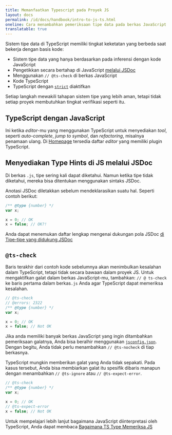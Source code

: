 ```yaml
---
title: Memanfaatkan Typescript pada Proyek JS
layout: docs
permalink: /id/docs/handbook/intro-to-js-ts.html
oneline: Cara menambahkan pemeriksaan tipe data pada berkas JavaScript menggunakan TypeScript
translatable: true
---
```


Sistem tipe data di TypeScript memiliki tingkat keketatan yang berbeda saat bekerja dengan basis kode:

- Sistem tipe data yang hanya berdasarkan pada inferensi dengan kode JavaScript
- Pengetikkan secara bertahap di JavaScript [melalui JSDoc](/docs/handbook/jsdoc-supported-types.html)
- Menggunakan `// @ts-check` di berkas JavaScript
- Kode TypeScript
- TypeScript dengan [`strict`](/tsconfig#strict) diaktifkan

Setiap langkah mewakili tahapan sistem tipe yang lebih aman, tetapi tidak setiap proyek membutuhkan tingkat verifikasi seperti itu.

## TypeScript dengan JavaScript

Ini ketika _editor_-mu yang menggunakan TypeScript untuk menyediakan _tool_, seperti _auto-complete_, _jump to symbol_, dan _refactoring_, misalnya penamaan ulang.
Di [Homepage](/) tersedia daftar _editor_ yang memiliki plugin TypeScript.

## Menyediakan Type Hints di JS melalui JSDoc

Di berkas `.js`, tipe sering kali dapat diketahui. Namun ketika tipe tidak diketahui, mereka bisa ditentukan menggunakan sintaks JSDoc.

Anotasi JSDoc diletakkan sebelum mendeklarasikan suatu hal. Seperti contoh berikut:

```js twoslash
/** @type {number} */
var x;

x = 0; // OK
x = false; // OK?!
```

Anda dapat menemukan daftar lengkap mengenai dukungan pola JSDoc [di Tipe-tipe yang didukung JSDoc](/docs/handbook/jsdoc-supported-types.html)

## `@ts-check`

Baris terakhir dari contoh kode sebelumnya akan menimbulkan kesalahan dalam TypeScript, tetapi tidak secara bawaan dalam proyek JS.
Untuk mengaktifkan galat dalam berkas JavaScript-mu, tambahkan: `// @ ts-check` ke baris pertama dalam berkas`.js` Anda agar TypeScript dapat memeriksa kesalahan.

```js twoslash
// @ts-check
// @errors: 2322
/** @type {number} */
var x;

x = 0; // OK
x = false; // Not OK
```

Jika anda memiliki banyak berkas JavaScript yang ingin ditambahkan pemeriksaan galatnya, Anda bisa beralhir menggunakan [`jsconfig.json`](/docs/handbook/tsconfig-json.html).
Dengan begitu, Anda tidak perlu menambahkan `// @ts-nocheck` di tiap berkasnya.

TypeScript mungkin memberikan galat yang Anda tidak sepakati. Pada kasus tersebut, Anda bisa membiarkan galat itu spesifik dibaris manapun dengan menambahkan `// @ts-ignore` atau `// @ts-expect-error`.

```js twoslash
// @ts-check
/** @type {number} */
var x;

x = 0; // OK
// @ts-expect-error
x = false; // Not OK
```

Untuk mempelajari lebih lanjut bagaimana JavaScript diinterpretasi oleh TypeScript, Anda dapat membaca [Bagaimana TS Type Memeriksa JS](/docs/handbook/type-checking-javascript-files.html)
